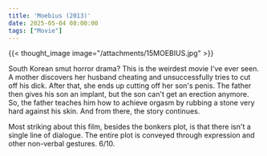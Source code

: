 ```yaml
---
title: 'Moebius (2013)'
date: 2025-05-04 08:00:00
tags: ["Movie"]
---
```


{{< thought_image image="/attachments/15MOEBIUS.jpg" >}}

South Korean smut horror drama? This is the weirdest movie I've ever seen. A mother discovers her husband cheating and unsuccessfully tries to cut off his dick. After that, she ends up cutting off her son's penis. The father then gives his son an implant, but the son can't get an erection anymore. So, the father teaches him how to achieve orgasm by rubbing a stone very hard against his skin. And from there, the story continues.

Most striking about this film, besides the bonkers plot, is that there isn't a single line of dialogue. The entire plot is conveyed through expression and other non-verbal gestures. 6/10.
